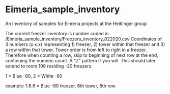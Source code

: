 # Eimeria_sample_inventory
An inventory of samples for Eimeria projects at the Heitlinger group


The current freezer inventory is number coded in /Eimeria_sample_inventory/Freezers_inventory_022020.csv
Coordinates of 3 numbers (x.x.x) representing 1) freezer, 2) tower within that freezer and 3) a row within that tower.
Tower order is from left to right in a freezer. Therefore when counting a row, skip to beginning of next row at the end,
continuing the numeric count. A "Z" pattern if you will.
This should later extend to room 108 residing -20 freezers.

1 = Blue -80, 
2 = White -80

example: 1.6.8 = Blue -80 freezer, 6th tower, 8th row
